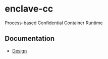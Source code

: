 # enclave-cc

Process-based Confidential Container Runtime

## Documentation

- [Design](docs/design.md)
